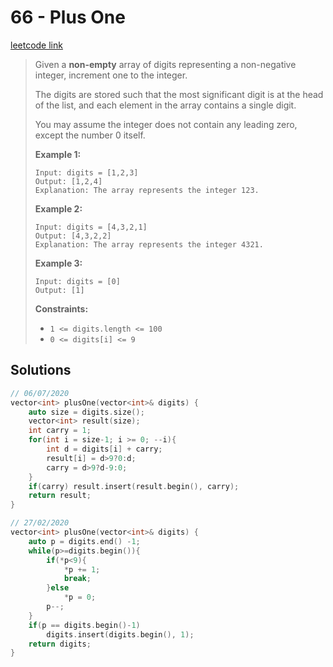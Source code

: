 # 66 - Plus One

[leetcode link](https://leetcode.com/problems/plus-one/)

> Given a **non-empty** array of digits representing a non-negative integer, increment one to the integer.
>
> The digits are stored such that the most significant digit is at the  head of the list, and each element in the array contains a single digit.
>
> You may assume the integer does not contain any leading zero, except the number 0 itself.
>
>  
>
> **Example 1:**
>
> ```
> Input: digits = [1,2,3]
> Output: [1,2,4]
> Explanation: The array represents the integer 123.
> ```
>
> **Example 2:**
>
> ```
> Input: digits = [4,3,2,1]
> Output: [4,3,2,2]
> Explanation: The array represents the integer 4321.
> ```
>
> **Example 3:**
>
> ```
> Input: digits = [0]
> Output: [1]
> ```
>
>  
>
> **Constraints:**
>
> - `1 <= digits.length <= 100`
> - `0 <= digits[i] <= 9`

## Solutions

```cpp
// 06/07/2020
vector<int> plusOne(vector<int>& digits) {
    auto size = digits.size();
    vector<int> result(size);
    int carry = 1;
    for(int i = size-1; i >= 0; --i){
        int d = digits[i] + carry;
        result[i] = d>9?0:d;
        carry = d>9?d-9:0;
    }
    if(carry) result.insert(result.begin(), carry);
    return result;
}
```


```cpp
// 27/02/2020
vector<int> plusOne(vector<int>& digits) {
    auto p = digits.end() -1;
    while(p>=digits.begin()){
        if(*p<9){
            *p += 1;
            break;
        }else
            *p = 0;
        p--;
    }
    if(p == digits.begin()-1)
        digits.insert(digits.begin(), 1);
    return digits;
}
```